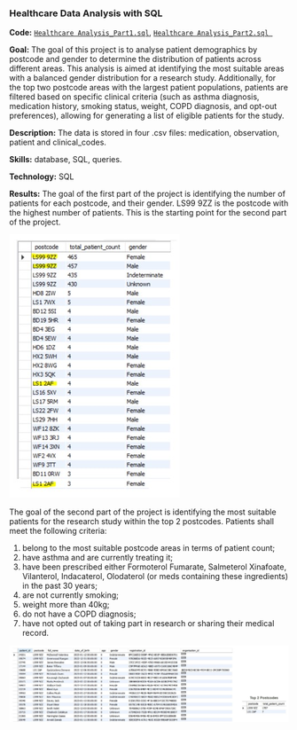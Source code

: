 ### Healthcare Data Analysis with SQL
**Code:** [`Healthcare Analysis_Part1.sql`](https://github.com/SerenaLangiano/Portfolio-Projects/blob/d6ed786515722cadad445c326d694df540bfa3f0/Healthcare%20Data%20Analysis/Healthcare%20Analysis_Part1.sql), [`Healthcare Analysis_Part2.sql
`](https://github.com/SerenaLangiano/Portfolio-Projects/blob/d6ed786515722cadad445c326d694df540bfa3f0/Healthcare%20Data%20Analysis/Healthcare%20Analysis_Part2.sql)

**Goal:** The goal of this project is to analyse patient demographics by postcode and gender to determine the distribution of patients across different areas. This analysis is aimed at identifying the most suitable areas with a balanced gender distribution for a research study. Additionally, for the top two postcode areas with the largest patient populations, patients are filtered based on specific clinical criteria (such as asthma diagnosis, medication history, smoking status, weight, COPD diagnosis, and opt-out preferences), allowing for generating a list of eligible patients for the study.

**Description:** The data is stored in four .csv files: medication, observation, patient and clinical_codes.

**Skills:** database, SQL, queries.

**Technology:** SQL

**Results:** The goal of the first part of the project is identifying the number of patients for each postcode, and their gender. LS99 9ZZ is the postcode with the highest number of patients. This is the starting point for the second part of the project.

 ![Alt text](https://github.com/SerenaLangiano/Portfolio-Projects/blob/eabe46a609cf60ab68609edd5afe0343656be955/Healthcare%20Data%20Analysis/Pictures/Figure1.jpg)

The goal of the second part of the project is identifying the most suitable patients for the research study within the top 2 postcodes. Patients shall meet the following criteria:

1) belong to the most suitable postcode areas in terms of patient count;
2) have asthma and are currently treating it;
3) have been prescribed either Formoterol Fumarate, Salmeterol Xinafoate, Vilanterol, Indacaterol, Olodaterol (or meds containing these ingredients) in the past 30 years;
4) are not currently smoking;
5) weight more than 40kg;
6) do not have a COPD diagnosis;
7) have not opted out of taking part in research or sharing their medical record.

![Alt text](https://github.com/SerenaLangiano/Portfolio-Projects/blob/eabe46a609cf60ab68609edd5afe0343656be955/Healthcare%20Data%20Analysis/Pictures/Figure2.jpg)

